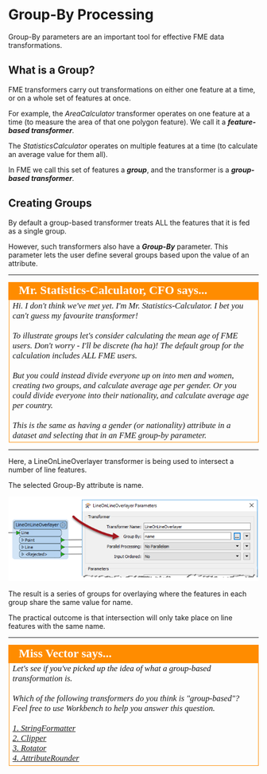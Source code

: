# Group-By Processing #
Group-By parameters are an important tool for effective FME data transformations.

 
## What is a Group? ##
FME transformers carry out transformations on either one feature at a time, or on a whole set of features at once.

For example, the *AreaCalculator* transformer operates on one feature at a time (to measure the area of that one polygon feature). We call it a ***feature-based transformer***.

The *StatisticsCalculator* operates on multiple features at a time (to calculate an average value for them all).

In FME we call this set of features a ***group***, and the transformer is a ***group-based transformer***. 


## Creating Groups ##
By default a group-based transformer treats ALL the features that it is fed as a single group.

However, such transformers also have a ***Group-By*** parameter. This parameter lets the user define several groups based upon the value of an attribute.


---

<!--Person X Says Section-->

<table style="border-spacing: 0px">
<tr>
<td style="vertical-align:middle;background-color:darkorange;border: 2px solid darkorange">
<i class="fa fa-quote-left fa-lg fa-pull-left fa-fw" style="color:white;padding-right: 12px;vertical-align:text-top"></i>
<span style="color:white;font-size:x-large;font-weight: bold;font-family:serif">Mr. Statistics-Calculator, CFO says...</span>
</td>
</tr>

<tr>
<td style="border: 1px solid darkorange">
<span style="font-family:serif; font-style:italic; font-size:larger">
Hi. I don't think we've met yet. I'm Mr. Statistics-Calculator. I bet you can't guess my favourite transformer!
<br><br>To illustrate groups let's consider calculating the mean age of FME users. Don't worry - I'll be discrete (ha ha)! The default group for the calculation includes ALL FME users.
<br><br>But you could instead divide everyone up on into men and women, creating two groups, and calculate average age per gender. Or you could divide everyone into their nationality, and calculate average age per country.
<br><br>This is the same as having a gender (or nationality) attribute in a dataset and selecting that in an FME group-by parameter.
</span>
</td>
</tr>
</table>

---

Here, a LineOnLineOverlayer transformer is being used to intersect a number of line features.

The selected Group-By attribute is name.

![](./Images/Img2.032.GroupByParameter.png)

The result is a series of groups for overlaying where the features in each group share the same value for name.

The practical outcome is that intersection will only take place on line features with the same name.

---

<!--Person X Says Section-->

<table style="border-spacing: 0px">
<tr>
<td style="vertical-align:middle;background-color:darkorange;border: 2px solid darkorange">
<i class="fa fa-quote-left fa-lg fa-pull-left fa-fw" style="color:white;padding-right: 12px;vertical-align:text-top"></i>
<span style="color:white;font-size:x-large;font-weight: bold;font-family:serif">Miss Vector says...</span>
</td>
</tr>

<tr>
<td style="border: 1px solid darkorange">
<span style="font-family:serif; font-style:italic; font-size:larger">
Let's see if you've picked up the idea of what a group-based transformation is.
<br><br>Which of the following transformers do you think is "group-based"? Feel free to use Workbench to help you answer this question.
<br><br><a href="http://52.73.3.37/fmedatastreaming/Manual/QAResponse2017.fmw?chapter=2&question=4&answer=1&DestDataset_TEXTLINE=C%3A%5CFMEOutput%5CQAResponse.html">1. StringFormatter</a>
<br><a href="http://52.73.3.37/fmedatastreaming/Manual/QAResponse2017.fmw?chapter=2&question=4&answer=2&DestDataset_TEXTLINE=C%3A%5CFMEOutput%5CQAResponse.html">2. Clipper</a>
<br><a href="http://52.73.3.37/fmedatastreaming/Manual/QAResponse2017.fmw?chapter=2&question=4&answer=3&DestDataset_TEXTLINE=C%3A%5CFMEOutput%5CQAResponse.html">3. Rotator</a>
<br><a href="http://52.73.3.37/fmedatastreaming/Manual/QAResponse2017.fmw?chapter=2&question=4&answer=4&DestDataset_TEXTLINE=C%3A%5CFMEOutput%5CQAResponse.html">4. AttributeRounder</a>
</span>
</td>
</tr>
</table>


